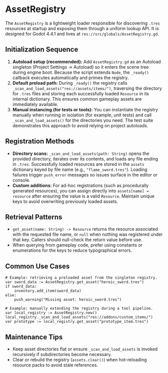 # AssetRegistry

The `AssetRegistry` is a lightweight loader responsible for discovering `.tres` resources at startup and exposing them through a uniform lookup API. It is designed for Godot 4.4.1 and lives at `res://src/globals/AssetRegistry.gd`.

## Initialization Sequence
1. **Autoload setup (recommended):** Add `AssetRegistry.gd` as an Autoload singleton (Project Settings → Autoload) so it enters the scene tree during engine boot. Because the script extends `Node`, the `_ready()` callback executes automatically and primes the registry.
2. **Default preload path:** During `_ready()` the registry calls `_scan_and_load_assets("res://assets/items/")`, traversing the directory for `.tres` files and storing each successfully loaded `Resource` in its internal dictionary. This ensures common gameplay assets are immediately available.
3. **Manual instancing (for tests or tools):** You can instantiate the registry manually when running in isolation (for example, unit tests) and call `_scan_and_load_assets()` for the directories you need. The test suite demonstrates this approach to avoid relying on project autoloads.

## Registration Methods
- **Directory scans:** `_scan_and_load_assets(path: String)` opens the provided directory, iterates over its contents, and loads any file ending in `.tres`. Successfully loaded resources are stored in the `assets` dictionary keyed by file name (e.g., `"flame_sword.tres"`). Loading failures trigger `push_error` messages so issues surface in the editor or console.
- **Custom additions:** For ad-hoc registrations (such as procedurally generated resources), you can assign directly into `assets[name] = resource` after ensuring the value is a valid `Resource`. Maintain unique keys to avoid overwriting previously loaded assets.

## Retrieval Patterns
- `get_asset(name: String) -> Resource` returns the resource associated with the requested file name, or `null` when nothing was registered under that key. Callers should null-check the return value before use.
- When querying from gameplay code, prefer using constants or enumerations for the keys to reduce typographical errors.

## Common Use Cases
```gdscript
# Example: retrieving a preloaded asset from the singleton registry.
var sword_data := AssetRegistry.get_asset("heroic_sword.tres")
if sword_data:
    inventory.add_item(sword_data)
else:
    push_warning("Missing asset: heroic_sword.tres")
```

```gdscript
# Example: manually extending the registry during a tool pipeline.
var local_registry := AssetRegistry.new()
local_registry._scan_and_load_assets("res://addons/custom_items/")
var prototype := local_registry.get_asset("prototype_item.tres")
```

## Maintenance Tips
- Keep asset directories flat or ensure `_scan_and_load_assets` is invoked recursively if subdirectories become necessary.
- Clear or rebuild the registry (`assets.clear()`) when hot-reloading resource packs to avoid stale references.
